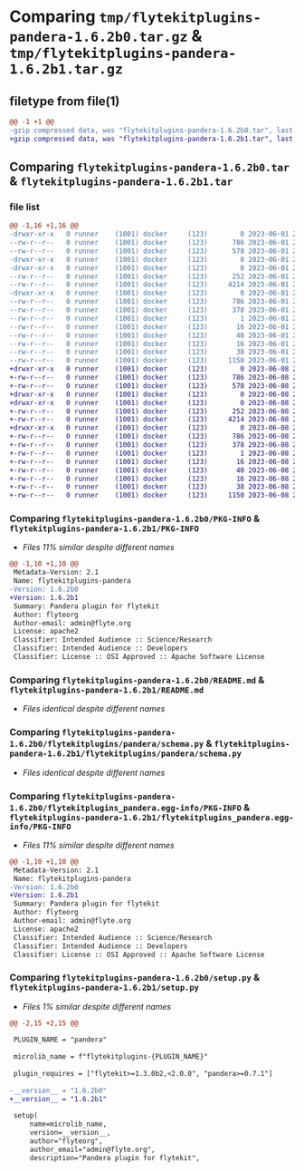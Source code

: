 # Comparing `tmp/flytekitplugins-pandera-1.6.2b0.tar.gz` & `tmp/flytekitplugins-pandera-1.6.2b1.tar.gz`

## filetype from file(1)

```diff
@@ -1 +1 @@
-gzip compressed data, was "flytekitplugins-pandera-1.6.2b0.tar", last modified: Thu Jun  1 20:41:58 2023, max compression
+gzip compressed data, was "flytekitplugins-pandera-1.6.2b1.tar", last modified: Thu Jun  8 23:49:50 2023, max compression
```

## Comparing `flytekitplugins-pandera-1.6.2b0.tar` & `flytekitplugins-pandera-1.6.2b1.tar`

### file list

```diff
@@ -1,16 +1,16 @@
-drwxr-xr-x   0 runner    (1001) docker     (123)        0 2023-06-01 20:41:58.855879 flytekitplugins-pandera-1.6.2b0/
--rw-r--r--   0 runner    (1001) docker     (123)      786 2023-06-01 20:41:58.855879 flytekitplugins-pandera-1.6.2b0/PKG-INFO
--rw-r--r--   0 runner    (1001) docker     (123)      578 2023-06-01 20:41:31.000000 flytekitplugins-pandera-1.6.2b0/README.md
-drwxr-xr-x   0 runner    (1001) docker     (123)        0 2023-06-01 20:41:58.855879 flytekitplugins-pandera-1.6.2b0/flytekitplugins/
-drwxr-xr-x   0 runner    (1001) docker     (123)        0 2023-06-01 20:41:58.855879 flytekitplugins-pandera-1.6.2b0/flytekitplugins/pandera/
--rw-r--r--   0 runner    (1001) docker     (123)      252 2023-06-01 20:41:31.000000 flytekitplugins-pandera-1.6.2b0/flytekitplugins/pandera/__init__.py
--rw-r--r--   0 runner    (1001) docker     (123)     4214 2023-06-01 20:41:31.000000 flytekitplugins-pandera-1.6.2b0/flytekitplugins/pandera/schema.py
-drwxr-xr-x   0 runner    (1001) docker     (123)        0 2023-06-01 20:41:58.855879 flytekitplugins-pandera-1.6.2b0/flytekitplugins_pandera.egg-info/
--rw-r--r--   0 runner    (1001) docker     (123)      786 2023-06-01 20:41:58.000000 flytekitplugins-pandera-1.6.2b0/flytekitplugins_pandera.egg-info/PKG-INFO
--rw-r--r--   0 runner    (1001) docker     (123)      378 2023-06-01 20:41:58.000000 flytekitplugins-pandera-1.6.2b0/flytekitplugins_pandera.egg-info/SOURCES.txt
--rw-r--r--   0 runner    (1001) docker     (123)        1 2023-06-01 20:41:58.000000 flytekitplugins-pandera-1.6.2b0/flytekitplugins_pandera.egg-info/dependency_links.txt
--rw-r--r--   0 runner    (1001) docker     (123)       16 2023-06-01 20:41:58.000000 flytekitplugins-pandera-1.6.2b0/flytekitplugins_pandera.egg-info/namespace_packages.txt
--rw-r--r--   0 runner    (1001) docker     (123)       40 2023-06-01 20:41:58.000000 flytekitplugins-pandera-1.6.2b0/flytekitplugins_pandera.egg-info/requires.txt
--rw-r--r--   0 runner    (1001) docker     (123)       16 2023-06-01 20:41:58.000000 flytekitplugins-pandera-1.6.2b0/flytekitplugins_pandera.egg-info/top_level.txt
--rw-r--r--   0 runner    (1001) docker     (123)       38 2023-06-01 20:41:58.855879 flytekitplugins-pandera-1.6.2b0/setup.cfg
--rw-r--r--   0 runner    (1001) docker     (123)     1150 2023-06-01 20:41:50.000000 flytekitplugins-pandera-1.6.2b0/setup.py
+drwxr-xr-x   0 runner    (1001) docker     (123)        0 2023-06-08 23:49:50.707269 flytekitplugins-pandera-1.6.2b1/
+-rw-r--r--   0 runner    (1001) docker     (123)      786 2023-06-08 23:49:50.707269 flytekitplugins-pandera-1.6.2b1/PKG-INFO
+-rw-r--r--   0 runner    (1001) docker     (123)      578 2023-06-08 23:49:15.000000 flytekitplugins-pandera-1.6.2b1/README.md
+drwxr-xr-x   0 runner    (1001) docker     (123)        0 2023-06-08 23:49:50.707269 flytekitplugins-pandera-1.6.2b1/flytekitplugins/
+drwxr-xr-x   0 runner    (1001) docker     (123)        0 2023-06-08 23:49:50.707269 flytekitplugins-pandera-1.6.2b1/flytekitplugins/pandera/
+-rw-r--r--   0 runner    (1001) docker     (123)      252 2023-06-08 23:49:15.000000 flytekitplugins-pandera-1.6.2b1/flytekitplugins/pandera/__init__.py
+-rw-r--r--   0 runner    (1001) docker     (123)     4214 2023-06-08 23:49:15.000000 flytekitplugins-pandera-1.6.2b1/flytekitplugins/pandera/schema.py
+drwxr-xr-x   0 runner    (1001) docker     (123)        0 2023-06-08 23:49:50.707269 flytekitplugins-pandera-1.6.2b1/flytekitplugins_pandera.egg-info/
+-rw-r--r--   0 runner    (1001) docker     (123)      786 2023-06-08 23:49:50.000000 flytekitplugins-pandera-1.6.2b1/flytekitplugins_pandera.egg-info/PKG-INFO
+-rw-r--r--   0 runner    (1001) docker     (123)      378 2023-06-08 23:49:50.000000 flytekitplugins-pandera-1.6.2b1/flytekitplugins_pandera.egg-info/SOURCES.txt
+-rw-r--r--   0 runner    (1001) docker     (123)        1 2023-06-08 23:49:50.000000 flytekitplugins-pandera-1.6.2b1/flytekitplugins_pandera.egg-info/dependency_links.txt
+-rw-r--r--   0 runner    (1001) docker     (123)       16 2023-06-08 23:49:50.000000 flytekitplugins-pandera-1.6.2b1/flytekitplugins_pandera.egg-info/namespace_packages.txt
+-rw-r--r--   0 runner    (1001) docker     (123)       40 2023-06-08 23:49:50.000000 flytekitplugins-pandera-1.6.2b1/flytekitplugins_pandera.egg-info/requires.txt
+-rw-r--r--   0 runner    (1001) docker     (123)       16 2023-06-08 23:49:50.000000 flytekitplugins-pandera-1.6.2b1/flytekitplugins_pandera.egg-info/top_level.txt
+-rw-r--r--   0 runner    (1001) docker     (123)       38 2023-06-08 23:49:50.707269 flytekitplugins-pandera-1.6.2b1/setup.cfg
+-rw-r--r--   0 runner    (1001) docker     (123)     1150 2023-06-08 23:49:38.000000 flytekitplugins-pandera-1.6.2b1/setup.py
```

### Comparing `flytekitplugins-pandera-1.6.2b0/PKG-INFO` & `flytekitplugins-pandera-1.6.2b1/PKG-INFO`

 * *Files 11% similar despite different names*

```diff
@@ -1,10 +1,10 @@
 Metadata-Version: 2.1
 Name: flytekitplugins-pandera
-Version: 1.6.2b0
+Version: 1.6.2b1
 Summary: Pandera plugin for flytekit
 Author: flyteorg
 Author-email: admin@flyte.org
 License: apache2
 Classifier: Intended Audience :: Science/Research
 Classifier: Intended Audience :: Developers
 Classifier: License :: OSI Approved :: Apache Software License
```

### Comparing `flytekitplugins-pandera-1.6.2b0/README.md` & `flytekitplugins-pandera-1.6.2b1/README.md`

 * *Files identical despite different names*

### Comparing `flytekitplugins-pandera-1.6.2b0/flytekitplugins/pandera/schema.py` & `flytekitplugins-pandera-1.6.2b1/flytekitplugins/pandera/schema.py`

 * *Files identical despite different names*

### Comparing `flytekitplugins-pandera-1.6.2b0/flytekitplugins_pandera.egg-info/PKG-INFO` & `flytekitplugins-pandera-1.6.2b1/flytekitplugins_pandera.egg-info/PKG-INFO`

 * *Files 11% similar despite different names*

```diff
@@ -1,10 +1,10 @@
 Metadata-Version: 2.1
 Name: flytekitplugins-pandera
-Version: 1.6.2b0
+Version: 1.6.2b1
 Summary: Pandera plugin for flytekit
 Author: flyteorg
 Author-email: admin@flyte.org
 License: apache2
 Classifier: Intended Audience :: Science/Research
 Classifier: Intended Audience :: Developers
 Classifier: License :: OSI Approved :: Apache Software License
```

### Comparing `flytekitplugins-pandera-1.6.2b0/setup.py` & `flytekitplugins-pandera-1.6.2b1/setup.py`

 * *Files 1% similar despite different names*

```diff
@@ -2,15 +2,15 @@
 
 PLUGIN_NAME = "pandera"
 
 microlib_name = f"flytekitplugins-{PLUGIN_NAME}"
 
 plugin_requires = ["flytekit>=1.3.0b2,<2.0.0", "pandera>=0.7.1"]
 
-__version__ = "1.6.2b0"
+__version__ = "1.6.2b1"
 
 setup(
     name=microlib_name,
     version=__version__,
     author="flyteorg",
     author_email="admin@flyte.org",
     description="Pandera plugin for flytekit",
```

